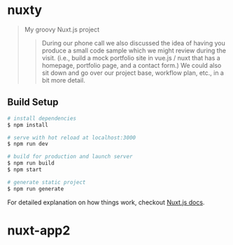 # nuxty

> My groovy Nuxt.js project
>
> > During our phone call we also discussed the idea of having you produce a small code sample which we might review during the visit. (i.e., build a mock portfolio site in vue.js / nuxt that has a homepage, portfolio page, and a contact form.) We could also sit down and go over our project base, workflow plan, etc., in a bit more detail.

## Build Setup

```bash
# install dependencies
$ npm install

# serve with hot reload at localhost:3000
$ npm run dev

# build for production and launch server
$ npm run build
$ npm start

# generate static project
$ npm run generate
```

For detailed explanation on how things work, checkout [Nuxt.js docs](https://nuxtjs.org).

# nuxt-app2

